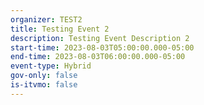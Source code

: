 ```yaml
---
organizer: TEST2
title: Testing Event 2
description: Testing Event Description 2
start-time: 2023-08-03T05:00:00.000-05:00
end-time: 2023-08-03T06:00:00.000-05:00
event-type: Hybrid
gov-only: false
is-itvmo: false
---
```

